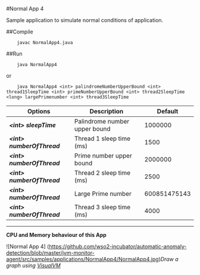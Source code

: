 #Normal App 4

Sample application to simulate normal conditions of application.

##Compile

        javac NormalApp4.java

##Run

        java NormalApp4
or

        java NormalApp4 <int> palindromeNumberUpperBound <int> thread1SleepTime <int> primeNumberUpperBound <int> thread2SleepTime <long> largePrimenumber <int> thread3SleepTime



| Options  |  Description  | Default |
| --------|---------|-------|
|***\<int> sleepTime*** | Palindrome number upper bound | 1000000 |
| ***\<int> numberOfThread*** | Thread 1 sleep time (ms) | 1500 |
| ***\<int> numberOfThread*** | Prime number upper bound | 2000000 |
| ***\<int> numberOfThread*** | Thread 2 sleep time (ms) | 2500 |
| ***\<int> numberOfThread*** | Large Prime number | 600851475143 |
| ***\<int> numberOfThread*** | Thread 3 sleep time (ms) | 4000 |

---

**CPU and Memory behaviour of this App**

![Normal App 4]
(https://github.com/wso2-incubator/automatic-anomaly-detection/blob/master/jvm-monitor-agent/src/samples/applications/NormalApp4/NormalApp4.jpg)*Draw a graph using [VisualVM](https://visualvm.java.net)*
